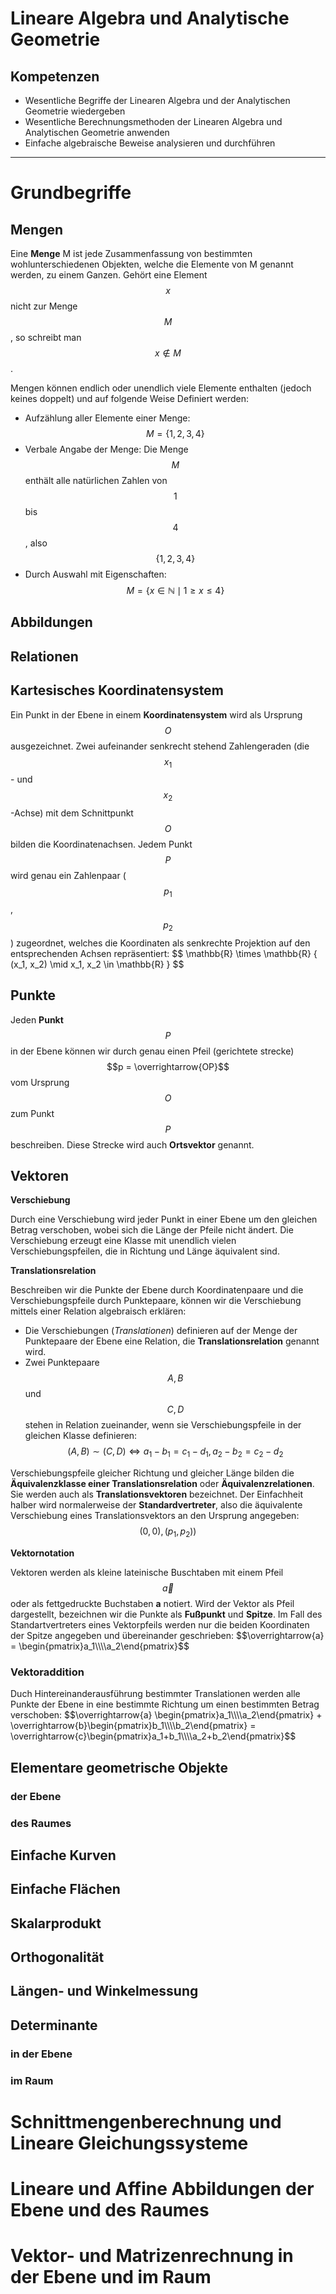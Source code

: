 <script src="https://cdn.mathjax.org/mathjax/latest/MathJax.js?config=TeX-AMS-MML_HTMLorMML" type="text/javascript"></script>

# Lineare Algebra und Analytische Geometrie

## Kompetenzen

- Wesentliche Begriffe der Linearen Algebra und der Analytischen Geometrie wiedergeben
- Wesentliche Berechnungsmethoden der Linearen Algebra und Analytischen Geometrie anwenden
- Einfache algebraische Beweise analysieren und durchführen

---

# Grundbegriffe

## Mengen

Eine **Menge** M ist jede Zusammenfassung von bestimmten wohlunterschiedenen Objekten, welche die Elemente von M genannt werden, zu einem Ganzen. Gehört eine Element $$ x $$ nicht zur Menge $$ M $$, so schreibt man $$ x \notin M $$.

Mengen können endlich oder unendlich viele Elemente enthalten (jedoch keines doppelt) und auf folgende Weise Definiert werden:

- Aufzählung aller Elemente einer Menge: $$ M = \{ 1, 2, 3, 4 \} $$
- Verbale Angabe der Menge: Die Menge $$ M $$ enthält alle natürlichen Zahlen von $$ 1 $$ bis $$ 4 $$, also $$ \{ 1, 2, 3, 4 \} $$
- Durch Auswahl mit Eigenschaften: $$ M = \{ x \in \mathbb{N} \mid 1 \geq x \leq 4 \} $$

## Abbildungen

## Relationen

## Kartesisches Koordinatensystem

Ein Punkt in der Ebene in einem **Koordinatensystem** wird als Ursprung $$O$$ ausgezeichnet. Zwei aufeinander senkrecht stehend Zahlengeraden (die $$x_1$$- und $$x_2$$-Achse) mit dem Schnittpunkt $$O$$ bilden die Koordinatenachsen. Jedem Punkt $$P$$ wird genau ein Zahlenpaar ($$p_1$$, $$p_2$$) zugeordnet, welches die Koordinaten als senkrechte Projektion auf den entsprechenden Achsen repräsentiert: \$$ \mathbb{R} \times \mathbb{R} \{ (x_1, x_2) \mid x_1, x_2 \in \mathbb{R} \} $$

## Punkte

Jeden **Punkt** $$P$$ in der Ebene können wir durch genau einen Pfeil (gerichtete strecke) $$p = \overrightarrow{OP}$$ vom Ursprung $$O$$ zum Punkt $$P$$ beschreiben. Diese Strecke wird auch **Ortsvektor** genannt.

## Vektoren

**Verschiebung**

Durch eine Verschiebung wird jeder Punkt in einer Ebene um den gleichen Betrag verschoben, wobei sich die Länge der Pfeile nicht ändert. Die Verschiebung erzeugt eine Klasse mit unendlich vielen Verschiebungspfeilen, die in Richtung und Länge äquivalent sind.

**Translationsrelation**

Beschreiben wir die Punkte der Ebene durch Koordinatenpaare und die Verschiebungspfeile durch Punktepaare, können wir die Verschiebung mittels einer Relation algebraisch erklären:

- Die Verschiebungen (_Translationen_) definieren auf der Menge der Punktepaare der Ebene eine Relation, die **Translationsrelation** genannt wird.
- Zwei Punktepaare $$A, B$$ und $$C, D$$ stehen in Relation zueinander, wenn sie Verschiebungspfeile in der gleichen Klasse definieren: $$(A, B) \sim (C, D) \iff a_1 - b_1 = c_1 - d_1, a_2 - b_2 = c_2 - d_2$$

Verschiebungspfeile gleicher Richtung und gleicher Länge bilden die **Äquivalenzklasse einer Translationsrelation** oder **Äquivalenzrelationen**. Sie werden auch als **Translationsvektoren** bezeichnet. Der Einfachheit halber wird normalerweise der **Standardvertreter**, also die äquivalente Verschiebung eines Translationsvektors an den Ursprung angegeben: $$(0, 0), (p_1, p_2))$$

**Vektornotation**

Vektoren werden als kleine lateinische Buschtaben mit einem Pfeil $$\overrightarrow{a}$$ oder als fettgedruckte Buchstaben **a** notiert. Wird der Vektor als Pfeil dargestellt, bezeichnen wir die Punkte als **Fußpunkt** und **Spitze**. Im Fall des Standartvertreters eines Vektorpfeils werden nur die beiden Koordinaten der Spitze angegeben und übereinander geschrieben: \$$\overrightarrow{a} = \begin{pmatrix}a_1\\\\a_2\end{pmatrix}$$

### Vektoraddition

Duch Hintereinanderausführung bestimmter Translationen werden alle Punkte der Ebene in eine bestimmte Richtung um einen bestimmten Betrag verschoben: \$$\overrightarrow{a} \begin{pmatrix}a_1\\\\a_2\end{pmatrix} + \overrightarrow{b}\begin{pmatrix}b_1\\\\b_2\end{pmatrix} = \overrightarrow{c}\begin{pmatrix}a_1+b_1\\\\a_2+b_2\end{pmatrix}$$

## Elementare geometrische Objekte

### der Ebene

### des Raumes

## Einfache Kurven

## Einfache Flächen

## Skalarprodukt

## Orthogonalität

## Längen- und Winkelmessung

## Determinante

### in der Ebene

### im Raum

# Schnittmengenberechnung und Lineare Gleichungssysteme

# Lineare und Affine Abbildungen der Ebene und des Raumes

# Vektor- und Matrizenrechnung in der Ebene und im Raum
